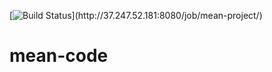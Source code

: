 [![Build Status](http://37.247.52.181:8080/buildStatus/icon?job=mean-project?)](http://37.247.52.181:8080/job/mean-project/)
# mean-code
